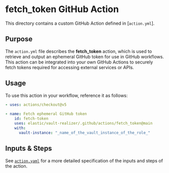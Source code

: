 # fetch_token GitHub Action

This directory contains a custom GitHub Action defined in [`action.yml`].

## Purpose

The `action.yml` file describes the **fetch_token** action, which is used to retrieve and output an ephemeral GitHub token for use in GitHub workflows. This action can be integrated into your own GitHub Actions to securely fetch tokens required for accessing external services or APIs.

## Usage

To use this action in your workflow, reference it as follows:

```yaml
- uses: actions/checkout@v5
      
- name: Fetch ephemeral GitHub token
    id: fetch-token
    uses: elastic/vault-realizer/.github/actions/fetch_token@main
    with:
      vault-instance: "_name_of_the_vault_instance_of_the_role_"
```

## Inputs & Steps

See [`action.yaml`](./action.yaml) for a more detailed specification of the inputs and steps of the action.
